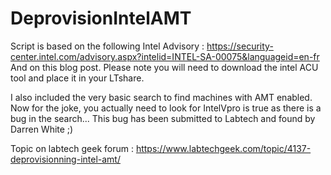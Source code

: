 # DeprovisionIntelAMT
Script is based on the following Intel Advisory : 
https://security-center.intel.com/advisory.aspx?intelid=INTEL-SA-00075&languageid=en-fr
And on this blog post.
Please note you will need to download the intel ACU tool and place it in your LTshare.

I also included the very basic search to find machines with AMT enabled. Now for the joke, you actually need to look for IntelVpro is true as there is a bug in the search... This bug has been submitted to Labtech and found by Darren White ;)

Topic on labtech geek forum : https://www.labtechgeek.com/topic/4137-deprovisionning-intel-amt/
